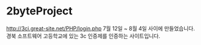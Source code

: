 # 2byteProject

http://3ci.great-site.net/PHP/login.php
7월 12일 ~ 8월 4일 사이에 만들었습니다.
경북 소프트웨어 고등학교에 있는 3c 인증제를 인증하는 사이트입니다.
	 	 
